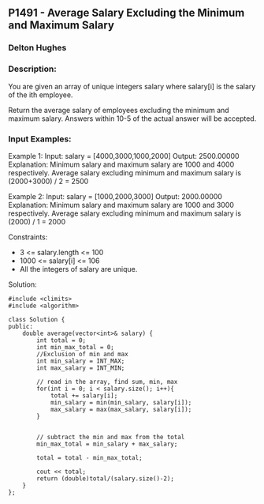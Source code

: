 ## P1491 - Average Salary Excluding the Minimum and Maximum Salary
### Delton Hughes
### Description:
You are given an array of unique integers salary where salary[i] is the salary of the ith employee.

Return the average salary of employees excluding the minimum and maximum salary. Answers within 10-5 of the actual answer will be accepted.

### Input Examples: 
Example 1: 
Input: salary = [4000,3000,1000,2000]
Output: 2500.00000
Explanation: Minimum salary and maximum salary are 1000 and 4000 respectively.
Average salary excluding minimum and maximum salary is (2000+3000) / 2 = 2500

Example 2: 
Input: salary = [1000,2000,3000]
Output: 2000.00000
Explanation: Minimum salary and maximum salary are 1000 and 3000 respectively.
Average salary excluding minimum and maximum salary is (2000) / 1 = 2000

Constraints:
- 3 <= salary.length <= 100
- 1000 <= salary[i] <= 106
- All the integers of salary are unique.


Solution: 
```
#include <climits>
#include <algorithm>

class Solution {
public:
    double average(vector<int>& salary) {
        int total = 0;
        int min_max_total = 0; 
        //Exclusion of min and max
        int min_salary = INT_MAX;
        int max_salary = INT_MIN;

        // read in the array, find sum, min, max
        for(int i = 0; i < salary.size(); i++){
            total += salary[i];
            min_salary = min(min_salary, salary[i]);   
            max_salary = max(max_salary, salary[i]);
        }

        
        // subtract the min and max from the total 
        min_max_total = min_salary + max_salary; 

        total = total - min_max_total;

        cout << total;
        return (double)total/(salary.size()-2);
    }
};
            
```
